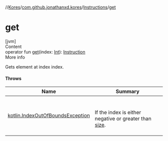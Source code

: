 //[Kores](../../index.md)/[com.github.jonathanxd.kores](../index.md)/[Instructions](index.md)/[get](get.md)



# get  
[jvm]  
Content  
operator fun [get](get.md)(index: [Int](https://kotlinlang.org/api/latest/jvm/stdlib/kotlin/-int/index.html)): [Instruction](../-instruction/index.md)  
More info  


Gets element at index index.



#### Throws  
  
|  Name|  Summary| 
|---|---|
| <a name="com.github.jonathanxd.kores/Instructions/get/#kotlin.Int/PointingToDeclaration/"></a>[kotlin.IndexOutOfBoundsException](https://kotlinlang.org/api/latest/jvm/stdlib/kotlin/-index-out-of-bounds-exception/index.html)| <a name="com.github.jonathanxd.kores/Instructions/get/#kotlin.Int/PointingToDeclaration/"></a><br><br>If the index is either negative or greater than [size](size.md).<br><br>
  



